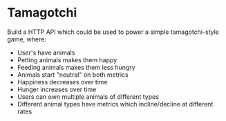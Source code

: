 # Tamagotchi
Build a HTTP API which could be used to power a simple tamagotchi-style game, where:

- User's have animals
- Petting animals makes them happy
- Feeding animals makes them less hungry
- Animals start "neutral" on both metrics
- Happiness decreases over time
- Hunger increases over time
- Users can own multiple animals of different types
- Different animal types have metrics which incline/decline at different rates

